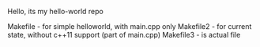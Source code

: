 Hello, its my hello-world repo

Makefile - for simple helloworld, with main.cpp only
Makefile2 - for current state, without c++11 support (part of main.cpp)
Makefile3 - is actual file

